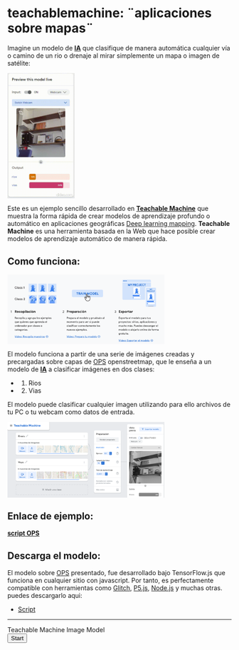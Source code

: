 # teachablemachine: ¨aplicaciones sobre mapas¨

Imagine un modelo de **[IA](https://towardsdatascience.com/search?q=Artificial%20inteligent)** que clasifique de manera automática cualquier vía o camino de un rio o drenaje al mirar simplemente un mapa o imagen de satélite: 

<img src='./img/777-min.gif' alt='Logo Head' align='center' width='30%'></img>
<br>

Este es un ejemplo sencillo desarrollado en **[Teachable Machine](https://teachablemachine.withgoogle.com/)** que muestra la forma rápida de crear modelos de aprendizaje profundo o automático en aplicaciones geográficas [Deep learning mapping](https://towardsdatascience.com/deep-learning-for-visual-searches-and-mapping-89b85061ef9e).
**Teachable Machine** es una herramienta basada en la Web que hace posible crear modelos de aprendizaje automático de manera rápida.
## Como funciona:

<img src='./img/Captura2.PNG' alt='how' align='center' width='70%'></img>
<br>

El modelo funciona a partir de una serie de imágenes creadas y precargadas sobre capas de [OPS](https://blog.openstreetmap.org/category/operations/) openstreetmap, que le enseña a un modelo de **[IA](https://towardsdatascience.com/search?q=Artificial%20inteligent)** a clasificar imágenes en dos clases: 
* 1. Rios
* 2. Vias

El modelo puede clasificar cualquier imagen utilizando para ello archivos de tu PC o tu webcam como datos de entrada.

<img src='./img/Captura.PNG' alt='class' align='center' width='70%'></img>
<br>

## Enlace de ejemplo:

**[script OPS](https://teachablemachine.withgoogle.com/models/dhroGiDRg/)**
    
## Descarga el modelo:
El modelo sobre [OPS](https://blog.openstreetmap.org/category/operations/) presentado, fue desarrollado bajo TensorFlow.js que funciona en cualquier sitio con javascript. Por tanto, es perfectamente compatible con herramientas como [Glitch](https://glitch.com/), [P5.js](https://p5js.org/), [Node.js](https://nodejs.org/es/) y muchas otras. puedes descargarlo aqui:
* [Script](https://code.earthengine.google.com/839e29e8409b509c703ff2718818979b)

----------------------------------------------------
<div>Teachable Machine Image Model</div>
<button type="button" onclick="init()">Start</button>
<div id="webcam-container"></div>
<div id="label-container"></div>
<script src="https://cdn.jsdelivr.net/npm/@tensorflow/tfjs@1.3.1/dist/tf.min.js"></script>
<script src="https://cdn.jsdelivr.net/npm/@teachablemachine/image@0.8/dist/teachablemachine-image.min.js"></script>
<script type="text/javascript">
    // More API functions here:
    // https://github.com/googlecreativelab/teachablemachine-community/tree/master/libraries/image
 
--------------------------------------------------------------------------------------------------
